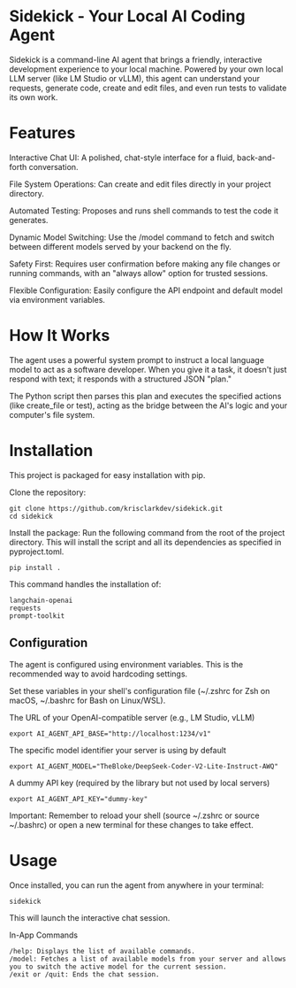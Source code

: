# Sidekick - Your Local AI Coding Agent

Sidekick is a command-line AI agent that brings a friendly, interactive development experience to your local machine. Powered by your own local LLM server (like LM Studio or vLLM), this agent can understand your requests, generate code, create and edit files, and even run tests to validate its own work.

# Features

Interactive Chat UI: A polished, chat-style interface for a fluid, back-and-forth conversation.

File System Operations: Can create and edit files directly in your project directory.

Automated Testing: Proposes and runs shell commands to test the code it generates.

Dynamic Model Switching: Use the /model command to fetch and switch between different models served by your backend on the fly.

Safety First: Requires user confirmation before making any file changes or running commands, with an "always allow" option for trusted sessions.

Flexible Configuration: Easily configure the API endpoint and default model via environment variables.

# How It Works

The agent uses a powerful system prompt to instruct a local language model to act as a software developer. When you give it a task, it doesn't just respond with text; it responds with a structured JSON "plan."

The Python script then parses this plan and executes the specified actions (like create_file or test), acting as the bridge between the AI's logic and your computer's file system.

# Installation

This project is packaged for easy installation with pip.

Clone the repository:

```
git clone https://github.com/krisclarkdev/sidekick.git
cd sidekick
```

Install the package:
Run the following command from the root of the project directory. This will install the script and all its dependencies as specified in pyproject.toml.

```
pip install .
```

This command handles the installation of:

```
langchain-openai
requests
prompt-toolkit
```

## Configuration

The agent is configured using environment variables. This is the recommended way to avoid hardcoding settings.

Set these variables in your shell's configuration file (~/.zshrc for Zsh on macOS, ~/.bashrc for Bash on Linux/WSL).

The URL of your OpenAI-compatible server (e.g., LM Studio, vLLM)

```
export AI_AGENT_API_BASE="http://localhost:1234/v1"
```

The specific model identifier your server is using by default

```
export AI_AGENT_MODEL="TheBloke/DeepSeek-Coder-V2-Lite-Instruct-AWQ"
```

A dummy API key (required by the library but not used by local servers)

```
export AI_AGENT_API_KEY="dummy-key"
```

Important: Remember to reload your shell (source ~/.zshrc or source ~/.bashrc) or open a new terminal for these changes to take effect.

# Usage

Once installed, you can run the agent from anywhere in your terminal:

```
sidekick
```

This will launch the interactive chat session.

In-App Commands

```
/help: Displays the list of available commands.
/model: Fetches a list of available models from your server and allows you to switch the active model for the current session.
/exit or /quit: Ends the chat session.
```

